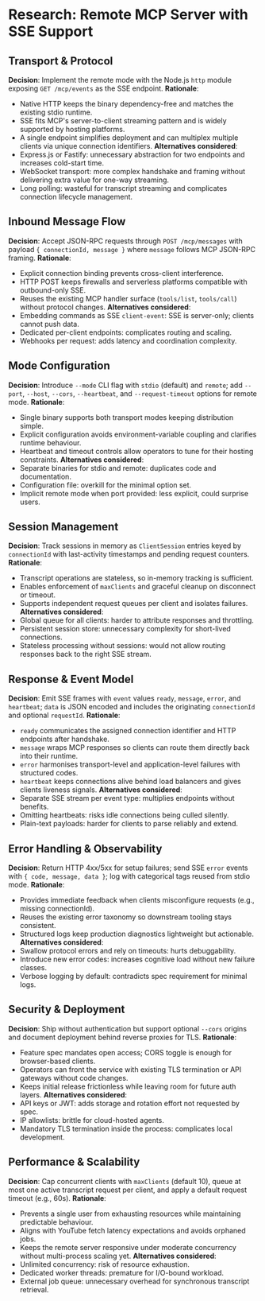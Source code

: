 # Research: Remote MCP Server with SSE Support

## Transport & Protocol
**Decision**: Implement the remote mode with the Node.js `http` module exposing `GET /mcp/events` as the SSE endpoint.
**Rationale**:
- Native HTTP keeps the binary dependency-free and matches the existing stdio runtime.
- SSE fits MCP's server-to-client streaming pattern and is widely supported by hosting platforms.
- A single endpoint simplifies deployment and can multiplex multiple clients via unique connection identifiers.
**Alternatives considered**:
- Express.js or Fastify: unnecessary abstraction for two endpoints and increases cold-start time.
- WebSocket transport: more complex handshake and framing without delivering extra value for one-way streaming.
- Long polling: wasteful for transcript streaming and complicates connection lifecycle management.

## Inbound Message Flow
**Decision**: Accept JSON-RPC requests through `POST /mcp/messages` with payload `{ connectionId, message }` where `message` follows MCP JSON-RPC framing.
**Rationale**:
- Explicit connection binding prevents cross-client interference.
- HTTP POST keeps firewalls and serverless platforms compatible with outbound-only SSE.
- Reuses the existing MCP handler surface (`tools/list`, `tools/call`) without protocol changes.
**Alternatives considered**:
- Embedding commands as SSE `client-event`: SSE is server-only; clients cannot push data.
- Dedicated per-client endpoints: complicates routing and scaling.
- Webhooks per request: adds latency and coordination complexity.

## Mode Configuration
**Decision**: Introduce `--mode` CLI flag with `stdio` (default) and `remote`; add `--port`, `--host`, `--cors`, `--heartbeat`, and `--request-timeout` options for remote mode.
**Rationale**:
- Single binary supports both transport modes keeping distribution simple.
- Explicit configuration avoids environment-variable coupling and clarifies runtime behaviour.
- Heartbeat and timeout controls allow operators to tune for their hosting constraints.
**Alternatives considered**:
- Separate binaries for stdio and remote: duplicates code and documentation.
- Configuration file: overkill for the minimal option set.
- Implicit remote mode when port provided: less explicit, could surprise users.

## Session Management
**Decision**: Track sessions in memory as `ClientSession` entries keyed by `connectionId` with last-activity timestamps and pending request counters.
**Rationale**:
- Transcript operations are stateless, so in-memory tracking is sufficient.
- Enables enforcement of `maxClients` and graceful cleanup on disconnect or timeout.
- Supports independent request queues per client and isolates failures.
**Alternatives considered**:
- Global queue for all clients: harder to attribute responses and throttling.
- Persistent session store: unnecessary complexity for short-lived connections.
- Stateless processing without sessions: would not allow routing responses back to the right SSE stream.

## Response & Event Model
**Decision**: Emit SSE frames with `event` values `ready`, `message`, `error`, and `heartbeat`; `data` is JSON encoded and includes the originating `connectionId` and optional `requestId`.
**Rationale**:
- `ready` communicates the assigned connection identifier and HTTP endpoints after handshake.
- `message` wraps MCP responses so clients can route them directly back into their runtime.
- `error` harmonises transport-level and application-level failures with structured codes.
- `heartbeat` keeps connections alive behind load balancers and gives clients liveness signals.
**Alternatives considered**:
- Separate SSE stream per event type: multiplies endpoints without benefits.
- Omitting heartbeats: risks idle connections being culled silently.
- Plain-text payloads: harder for clients to parse reliably and extend.

## Error Handling & Observability
**Decision**: Return HTTP 4xx/5xx for setup failures; send SSE `error` events with `{ code, message, data }`; log with categorical tags reused from stdio mode.
**Rationale**:
- Provides immediate feedback when clients misconfigure requests (e.g., missing connectionId).
- Reuses the existing error taxonomy so downstream tooling stays consistent.
- Structured logs keep production diagnostics lightweight but actionable.
**Alternatives considered**:
- Swallow protocol errors and rely on timeouts: hurts debuggability.
- Introduce new error codes: increases cognitive load without new failure classes.
- Verbose logging by default: contradicts spec requirement for minimal logs.

## Security & Deployment
**Decision**: Ship without authentication but support optional `--cors` origins and document deployment behind reverse proxies for TLS.
**Rationale**:
- Feature spec mandates open access; CORS toggle is enough for browser-based clients.
- Operators can front the service with existing TLS termination or API gateways without code changes.
- Keeps initial release frictionless while leaving room for future auth layers.
**Alternatives considered**:
- API keys or JWT: adds storage and rotation effort not requested by spec.
- IP allowlists: brittle for cloud-hosted agents.
- Mandatory TLS termination inside the process: complicates local development.

## Performance & Scalability
**Decision**: Cap concurrent clients with `maxClients` (default 10), queue at most one active transcript request per client, and apply a default request timeout (e.g., 60s).
**Rationale**:
- Prevents a single user from exhausting resources while maintaining predictable behaviour.
- Aligns with YouTube fetch latency expectations and avoids orphaned jobs.
- Keeps the remote server responsive under moderate concurrency without multi-process scaling yet.
**Alternatives considered**:
- Unlimited concurrency: risk of resource exhaustion.
- Dedicated worker threads: premature for I/O-bound workload.
- External job queue: unnecessary overhead for synchronous transcript retrieval.
